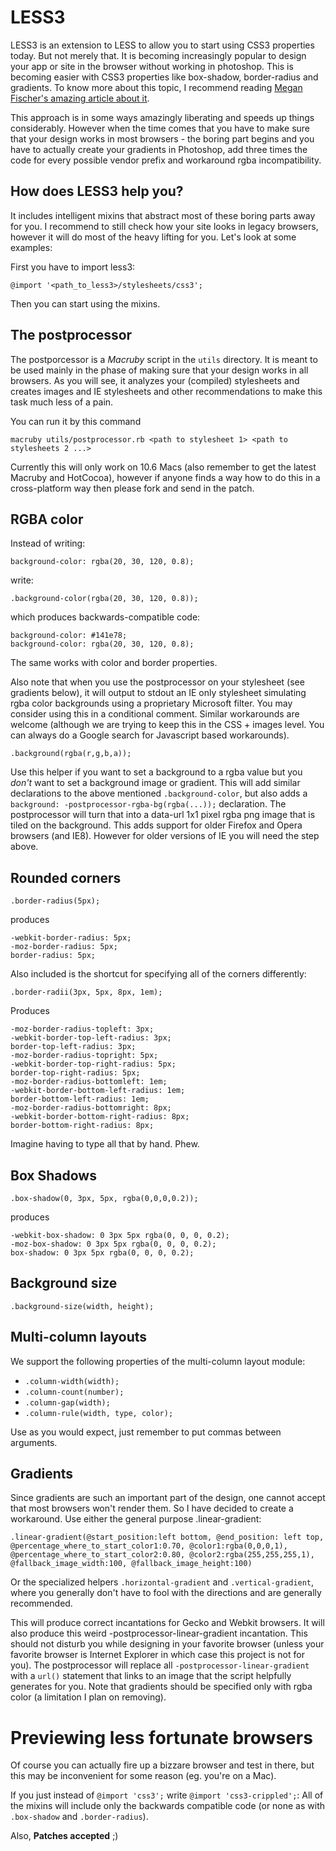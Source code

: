 LESS3
=====

LESS3 is an extension to LESS to allow you to start using CSS3 properties today. But not merely that. It is becoming increasingly popular to design your app or site in the browser without working in photoshop. This is becoming easier with CSS3 properties like box-shadow, border-radius and gradients. To know more about this topic, I recommend reading [Megan Fischer's amazing article about it](http://24ways.org/2009/make-your-mockup-in-markup).

This approach is in some ways amazingly liberating and speeds up things considerably. However when the time comes that you have to make sure that your design works in most browsers - the boring part begins and you have to actually create your gradients in Photoshop, add three times the code for every possible vendor prefix and workaround rgba incompatibility.

How does LESS3 help you?
------------------------

It includes intelligent mixins that abstract most of these boring parts away for you. I recommend to still check how your site looks in legacy browsers, however it will do most of the heavy lifting for you. Let's look at some examples:

First you have to import less3:

    @import '<path_to_less3>/stylesheets/css3';
    
Then you can start using the mixins.

The postprocessor
-----------------

The postporcessor is a *Macruby* script in the `utils` directory. It is meant to be used mainly in the phase of making sure that your design works in all browsers. As you will see, it analyzes your (compiled) stylesheets and creates images and IE stylesheets and other recommendations to make this task much less of a pain. 

You can run it by this command    

    macruby utils/postprocessor.rb <path to stylesheet 1> <path to stylesheets 2 ...>
    
Currently this will only work on 10.6 Macs (also remember to get the latest Macruby and HotCocoa), however if anyone finds a way how to do this in a cross-platform way then please fork and send in the patch.
    

RGBA color
----------

Instead of writing:

    background-color: rgba(20, 30, 120, 0.8);
    
write:

    .background-color(rgba(20, 30, 120, 0.8));
    
which produces backwards-compatible code:
    
    background-color: #141e78;
    background-color: rgba(20, 30, 120, 0.8);
    
The same works with color and border properties.

Also note that when you use the postprocessor on your stylesheet (see gradients below), it will output to stdout an IE only stylesheet simulating rgba color backgrounds using a proprietary Microsoft filter. You may consider using this in a conditional comment. Similar workarounds are welcome (although we are trying to keep this in the CSS + images level. You can always do a Google search for Javascript based workarounds).

    .background(rgba(r,g,b,a));
    
Use this helper if you want to set a background to a rgba value but you *don't* want to set a background image or gradient. This will add similar declarations to the above mentioned `.background-color`, but also adds a `background: -postprocessor-rgba-bg(rgba(...));` declaration. The postprocessor will turn that into a data-url 1x1 pixel rgba png image that is tiled on the background. This adds support for older Firefox and Opera browsers (and IE8). However for older versions of IE you will need the step above.

Rounded corners
---------------

    .border-radius(5px);

produces
    
    -webkit-border-radius: 5px;
    -moz-border-radius: 5px;
    border-radius: 5px;

Also included is the shortcut for specifying all of the corners differently:

    .border-radii(3px, 5px, 8px, 1em);
    
Produces

    -moz-border-radius-topleft: 3px;
    -webkit-border-top-left-radius: 3px;
    border-top-left-radius: 3px;
    -moz-border-radius-topright: 5px;
    -webkit-border-top-right-radius: 5px;
    border-top-right-radius: 5px;
    -moz-border-radius-bottomleft: 1em;
    -webkit-border-bottom-left-radius: 1em;
    border-bottom-left-radius: 1em;
    -moz-border-radius-bottomright: 8px;
    -webkit-border-bottom-right-radius: 8px;
    border-bottom-right-radius: 8px;
    
Imagine having to type all that by hand. Phew.

Box Shadows
-----------

    .box-shadow(0, 3px, 5px, rgba(0,0,0,0.2));
    
produces

    -webkit-box-shadow: 0 3px 5px rgba(0, 0, 0, 0.2);
    -moz-box-shadow: 0 3px 5px rgba(0, 0, 0, 0.2);
    box-shadow: 0 3px 5px rgba(0, 0, 0, 0.2);

Background size
---------------

    .background-size(width, height);
    
Multi-column layouts
--------------------

We support the following properties of the multi-column layout module:

- `.column-width(width);`
- `.column-count(number);`
- `.column-gap(width);`
- `.column-rule(width, type, color);`

Use as you would expect, just remember to put commas between arguments.

Gradients
---------

Since gradients are such an important part of the design, one cannot accept that most browsers won't render them. So I have decided to create a workaround. Use either the general purpose .linear-gradient:

    .linear-gradient(@start_position:left bottom, @end_position: left top, @percentage_where_to_start_color1:0.70, @color1:rgba(0,0,0,1), @percentage_where_to_start_color2:0.80, @color2:rgba(255,255,255,1), @fallback_image_width:100, @fallback_image_height:100)
    
Or the specialized helpers `.horizontal-gradient` and `.vertical-gradient`, where you generally don't have to fool with the directions and are generally recommended.

This will produce correct incantations for Gecko and Webkit browsers. It will also produce this weird -postprocessor-linear-gradient incantation. This should not disturb you while designing in your favorite browser (unless your favorite browser is Internet Explorer in which case this project is not for you). The postprocessor will replace all `-postprocessor-linear-gradient` with a `url()` statement that links to an image that the script helpfully generates for you. Note that gradients should be specified only with rgba color (a limitation I plan on removing).

Previewing less fortunate browsers
==================================

Of course you can actually fire up a bizzare browser and test in there, but this may be inconvenient for some reason (eg. you're on a Mac).

If you just instead of `@import 'css3';` write `@import 'css3-crippled';`: All of the mixins will include only the backwards compatible code (or none as with `.box-shadow` and `.border-radius`).

Also, **Patches accepted** ;)